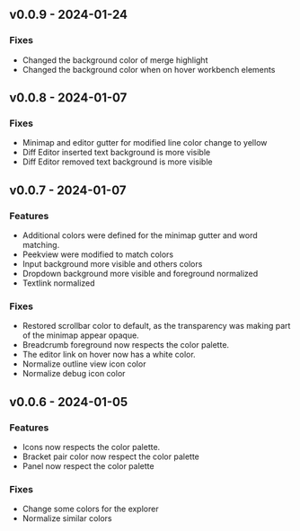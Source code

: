 ## v0.0.9 - 2024-01-24
### Fixes
- Changed the background color of merge highlight
- Changed the background color when on hover workbench elements
## v0.0.8 - 2024-01-07
### Fixes
- Minimap and editor gutter for modified line color change to yellow
- Diff Editor inserted text background is more visible
- Diff Editor removed text background is more visible
## v0.0.7 - 2024-01-07
### Features
- Additional colors were defined for the minimap gutter and word matching.
- Peekview were modified to match colors
- Input background more visible and others colors
- Dropdown background more visible and foreground normalized
- Textlink normalized
### Fixes
- Restored scrollbar color to default, as the transparency was making part of the minimap appear opaque.
- Breadcrumb foreground now respects the color palette.
- The editor link on hover now has a white color.
- Normalize outline view icon color
- Normalize debug icon color
## v0.0.6 - 2024-01-05
### Features
- Icons now respects the color palette.
- Bracket pair color now respect the color palette
- Panel now respect the color palette
### Fixes
- Change some colors for the explorer
- Normalize similar colors
